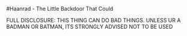 #Haanrad - The Little Backdoor That Could

FULL DISCLOSURE: THIS THING CAN DO BAD THINGS. UNLESS UR A BADMAN OR BATMAN, ITS STRONGLY ADVISED NOT TO BE USED